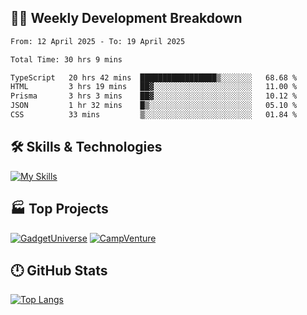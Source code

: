 

## 🧑‍💻 Weekly Development Breakdown

<!--START_SECTION:waka-->

```txt
From: 12 April 2025 - To: 19 April 2025

Total Time: 30 hrs 9 mins

TypeScript   20 hrs 42 mins  █████████████████▒░░░░░░░   68.68 %
HTML         3 hrs 19 mins   ██▓░░░░░░░░░░░░░░░░░░░░░░   11.00 %
Prisma       3 hrs 3 mins    ██▓░░░░░░░░░░░░░░░░░░░░░░   10.12 %
JSON         1 hr 32 mins    █▒░░░░░░░░░░░░░░░░░░░░░░░   05.10 %
CSS          33 mins         ▒░░░░░░░░░░░░░░░░░░░░░░░░   01.84 %
```

<!--END_SECTION:waka-->

## 🛠️ Skills & Technologies

[![My Skills](https://skillicons.dev/icons?i=angular,react,docker,mongodb,nodejs,express,github,bootstrap,prisma,postman,postgres&perline=8)](https://skillicons.dev)

## 🏭 Top Projects

[![GadgetUniverse](https://github-readme-stats.vercel.app/api/pin/?username=aimxnaim&repo=GadgetUniverse&theme=dark)](https://github.com/aimxnaim/GadgetUniverse)
[![CampVenture](https://github-readme-stats.vercel.app/api/pin/?username=aimxnaim&repo=CampVenture&theme=dark)](https://github.com/aimxnaim/CampVenture)

## 🕛 GitHub Stats
 
[![Top Langs](https://github-readme-stats.vercel.app/api/top-langs/?username=aimxnaim&layout=compact&theme=dark)](https://github.com/anuraghazra/github-readme-stats)



